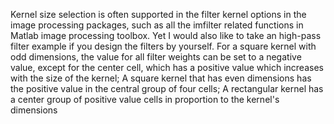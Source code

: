Kernel size selection is often supported in the filter kernel options in the image processing packages, such as all the imfilter related functions in Matlab image processing toolbox. Yet I would also like to take an high-pass filter example if you design the filters by yourself. For a square kernel with odd dimensions, the value for all filter weights can be set to a negative value, except for the center cell, which has a positive value which increases with the size of the kernel; A square kernel that has even dimensions has the positive value in the central group of four cells; A rectangular kernel has a center group of positive value cells in proportion to the kernel's dimensions
